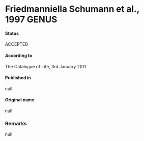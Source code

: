 # Friedmanniella Schumann et al., 1997 GENUS

#### Status
ACCEPTED

#### According to
The Catalogue of Life, 3rd January 2011

#### Published in
null

#### Original name
null

### Remarks
null